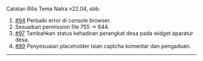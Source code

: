 Catatan Rilis Tema Natra v22.04, sbb:

1. [#94](https://github.com/OpenSID/tema-natra/issues/94) Perbaiki error di console browser.
2. Sesuaikan permission file 755 -> 644.
3. [#97](https://github.com/OpenSID/tema-natra/issues/97) Tambahkan status kehadiran perangkat desa pada widget aparatur desa.
4. [#99](https://github.com/OpenSID/tema-natra/issues/99) Penyesuaian placeholder isian captcha komentar dan pengaduan.

****************************************************************
